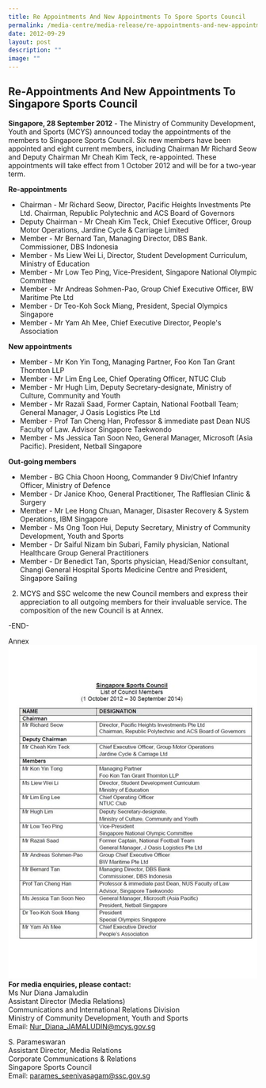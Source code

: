 ```yaml
---
title: Re Appointments And New Appointments To Spore Sports Council
permalink: /media-centre/media-release/re-appointments-and-new-appointments-to-singapore-sports-council/
date: 2012-09-29
layout: post
description: ""
image: ""
---
```

## **Re-Appointments And New Appointments To Singapore Sports Council**

**Singapore, 28 September 2012** - The Ministry of Community Development, Youth and Sports (MCYS) announced today the appointments of the members to Singapore Sports Council. Six new members have been appointed and eight current members, including Chairman Mr Richard Seow and Deputy Chairman Mr Cheah Kim Teck, re-appointed. These appointments will take effect from 1 October 2012 and will be for a two-year term.

**Re-appointments**
* Chairman - Mr Richard Seow, Director, Pacific Heights Investments Pte Ltd. Chairman, Republic Polytechnic and ACS Board of Governors
* Deputy Chairman - Mr Cheah Kim Teck, Chief Executive Officer, Group Motor Operations, Jardine Cycle & Carriage Limited
* Member - Mr Bernard Tan, Managing Director, DBS Bank. Commissioner, DBS Indonesia
* Member - Ms Liew Wei Li, Director, Student Development Curriculum, Ministry of Education
* Member - Mr Low Teo Ping, Vice-President, Singapore National Olympic Committee
* Member - Mr Andreas Sohmen-Pao, Group Chief Executive Officer, BW Maritime Pte Ltd
* Member - Dr Teo-Koh Sock Miang, President, Special Olympics Singapore
* Member - Mr Yam Ah Mee, Chief Executive Director, People's Association

**New appointments**
* Member - Mr Kon Yin Tong, Managing Partner, Foo Kon Tan Grant Thornton LLP
* Member - Mr Lim Eng Lee, Chief Operating Officer, NTUC Club
* Member - Mr Hugh Lim, Deputy Secretary-designate, Ministry of Culture, Community and Youth
* Member - Mr Razali Saad, Former Captain, National Football Team; General Manager, J Oasis Logistics Pte Ltd
* Member - Prof Tan Cheng Han, Professor & immediate past Dean NUS Faculty of Law. Advisor Singapore Taekwondo
* Member - Ms Jessica Tan Soon Neo, General Manager, Microsoft (Asia Pacific). President, Netball Singapore

**Out-going members**
* Member - BG Chia Choon Hoong, Commander 9 Div/Chief Infantry Officer, Ministry of Defence
* Member - Dr Janice Khoo, General Practitioner, The Rafflesian Clinic & Surgery
* Member - Mr Lee Hong Chuan, Manager, Disaster Recovery & System Operations, IBM Singapore
* Member - Ms Ong Toon Hui, Deputy Secretary, Ministry of Community Development, Youth and Sports
* Member - Dr Saiful Nizam bin Subari, Family physician, National Healthcare Group General Practitioners
* Member - Dr Benedict Tan, Sports physician, Head/Senior consultant, Changi General Hospital Sports Medicine Centre and President, Singapore Sailing

2. MCYS and SSC welcome the new Council members and express their appreciation to all outgoing members for their invaluable service. The composition of the new Council is at Annex.

-END-

Annex
![](/images/Media%20Centre/Media%20Release/2012/Sep/REAPPOINTMENTSANDNEWAPPOINTMENTSTOSINGAPORESPORTSCOUNCILMainPar0044Imagegif.gif)
**For media enquiries, please contact:**
<br>Ms Nur Diana Jamaludin
<br>Assistant Director (Media Relations)
<br>Communications and International Relations Division
<br>Ministry of Community Development, Youth and Sports
<br>Email: [Nur_Diana_JAMALUDIN@mcys.gov.sg](Nur_Diana_JAMALUDIN@mcys.gov.sg)
		
S. Parameswaran
<br>Assistant Director, Media Relations
<br>Corporate Communications & Relations
<br>Singapore Sports Council
<br>Email: [parames_seenivasagam@ssc.gov.sg](parames_seenivasagam@ssc.gov.sg)